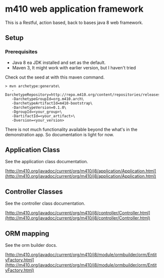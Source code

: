 # m410 web application framework

This is a Restful, action based, back to bases java 8 web framework.

## Setup

### Prerequisites

  * Java 8 ea JDK installed and set as the default.
  * Maven 3, It might work with earlier version, but I haven't tried

Check out the seed at with this maven command.

    > mvn archetype:generate\
       -DarchetypeRepository=http://repo.m410.org/content/repositories/releases\
       -DarchetypeGroupId=org.m410.arch\
       -DarchetypeArtifactId=m410-bootstrap\
       -DarchetypeVersion=0.1.0\
       -DgroupId=<your_group>\
       -DartifactId=<your_artifact>\
       -Dversion=<your_version>

There is not much functionality available beyond the what's in the demonstration app. So documentation is
light for now.


## Application Class

See the application class documentation.

[http://m410.org/javadoc/current/org/m410/j8/application/Application.html](http://m410.org/javadoc/current/org/m410/j8/application/Application.html)


## Controller Classes

See the controller class documentation.

[http://m410.org/javadoc/current/org/m410/j8/controller/Controller.html](http://m410.org/javadoc/current/org/m410/j8/controller/Controller.html)


## ORM mapping

See the orm builder docs.

[http://m410.org/javadoc/current/org/m410/j8/module/ormbuilder/orm/EntityFactory.html](http://m410.org/javadoc/current/org/m410/j8/module/ormbuilder/orm/EntityFactory.html)



